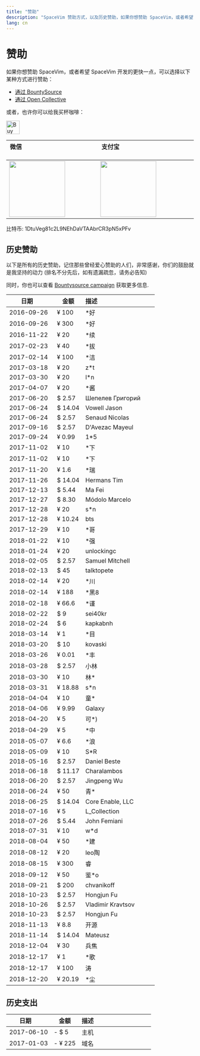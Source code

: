 ```yaml
---
title: "赞助"
description: "SpaceVim 赞助方式，以及历史赞助，如果你想赞助 SpaceVim，或者希望 SpaceVim 开发的更快一点，可以选择以下某种方式进行赞助"
lang: cn
---
```


# 赞助

如果你想赞助 SpaceVim，或者希望 SpaceVim 开发的更快一点，可以选择以下某种方式进行赞助：

- [通过 BountySource](https://www.bountysource.com/teams/spacevim)
- [通过 Open Collective](https://opencollective.com/spacevim)

或者，也许你可以给我买杯咖啡：

<a href='https://ko-fi.com/A538L6H' target='_blank'><img height='36' style='border:0px;height:36px;' src='https://az743702.vo.msecnd.net/cdn/kofi4.png?v=f' border='0' alt='Buy Me a Coffee at ko-fi.com' /></a>

| 微信                                                                     | 支付宝                                                                     |
| ------------------------------------------------------------------------ | -------------------------------------------------------------------------- |
| <img src="../../img/weixin.png" height="150" width="150"> | <img src="../../img/zhifubao.png" height="150" width="150"> |

比特币: 1DtuVeg81c2L9NEhDaVTAAbrCR3pN5xPFv

## 历史赞助

以下是所有的历史赞助，记住那些曾经爱心赞助的人们，非常感谢，你们的鼓励就是我坚持的动力 (排名不分先后，如有遗漏疏忽，请务必告知)

同时，你也可以查看 [Bountysource campaign](https://www.bountysource.com/teams/spacevim) 获取更多信息.

| 日期         | 金额    | 描述                                   |
| ------------ | ------- | -------------------------------------- |
| 2016-09-26   | ¥ 100    |           *好                                   |
| 2016-09-26   | ¥ 300    |           *好                                   |
| 2016-11-22   | ¥ 20    |           *续                                    |
| 2017-02-23    | ¥ 40    |         *拔                                      |
| 2017-02-14    | ¥ 100   |            *洁                                   |
| 2017-03-18    | ¥ 20    |        z*t                                       |
| 2017-03-30    | ¥ 20    |             l*n                                  |
| 2017-04-07     | ¥ 20    |               *酱                                |
| 2017-06-20   | $ 2.57  | Шепелев Григорий                              |
| 2017-06-24   | $ 14.04 | Vowell Jason                                  |
| 2017-06-24   | $ 2.57  | Senaud Nicolas                                |
| 2017-09-16   | $ 2.57  | D'Avezac Mayeul                               |
| 2017-09-24    | ¥ 0.99    |          1*5                                     |
| 2017-11-02    | ¥ 10    |        *下                                       |
| 2017-11-02    | ¥ 10    |           *下                                    |
| 2017-11-20    | ¥ 1.6    |    *瑞                                           |
| 2017-11-26   | $ 14.04 | Hermans Tim                                   |
| 2017-12-13   | $ 5.44  | Ma Fei                                        |
| 2017-12-27   | $ 8.30  | Módolo Marcelo                                |
| 2017-12-28   | ¥ 20    |     s*n                                          |
| 2017-12-28   | ¥ 10.24 | bts                                           |
| 2017-12-29   | ¥ 10    |                                  *哥             |
| 2018-01-22    | ¥ 10    |                              *强                 |
| 2018-01-24    | ¥ 20    |                              unlockingc                |
| 2018-02-05   | $ 2.57  | Samuel Mitchell                                |
| 2018-02-13    | $ 45    | talktopete                                    |
| 2018-02-14    | ¥ 20    |                           *川                    |
| 2018-02-14    | ¥ 188   |                           *黑8                    |
| 2018-02-18    | ¥ 66.6  |                        *谨                       |
| 2018-02-22    | $ 9     | sei40kr                                       |
| 2018-02-24    | $ 6     | kapkabnh                                       |
| 2018-03-14    | ¥ 1  |                        *目                       |
| 2018-03-20   | $ 10    | kovaski                                       |
| 2018-03-26    | ¥ 0.01  |                  *丰                             |
| 2018-03-28   | $ 2.57    | 小林                                       |
| 2018-03-30    | ¥ 10    |                              林*                 |
| 2018-03-31    | ¥ 18.88  |              s*n                                 |
| 2018-04-04    | ¥ 10    |                              童*                 |
| 2018-04-06    | ¥ 9.99    |                              Galaxy                |
| 2018-04-20    | ¥ 5  |              可*)                                 |
| 2018-04-29    | ¥ 5  |           *中                                    |
| 2018-05-07    |  ¥ 6.6     |     *浪                                   |
| 2018-05-09    |  ¥ 10     |      S*R                                  |
| 2018-05-16   | $ 2.57    | Daniel Beste                                       |
| 2018-06-18   | $ 11.17    | Charalambos                                       |
| 2018-06-20   | $ 2.57    | Jingpeng Wu                                       |
| 2018-06-24    | ¥ 50    |                              青*                 |
| 2018-06-25   | $ 14.04    | Core Enable, LLC                                       |
| 2018-07-16    | ¥ 5    |                              L_Collection                 |
| 2018-07-26   | $ 5.44    | John Femiani                                       |
| 2018-07-31    |  ¥ 10    |      w*d                                  |
| 2018-08-04    |  ¥ 50     |   *建                                     |
| 2018-08-12    | ¥ 20    |                              leo陶                 |
| 2018-08-15    | ¥ 300    |                              睿                 |
| 2018-09-12    |  ¥ 50     |   鉴*o                                     |
| 2018-09-21   | $ 200   | chvanikoff                                   |
| 2018-10-23   | $ 2.57    | Hongjun Fu                                       |
| 2018-10-26   | $ 2.57    | Vladimir Kravtsov                                       |
| 2018-10-23   | $ 2.57    | Hongjun Fu                                       |
| 2018-11-13    |  ¥ 8.8     |  开源                                     |
| 2018-11-14   | $ 14.04    | Mateusz                                       |
| 2018-12-04    |  ¥ 30     |  兵焦                                     |
| 2018-12-17    |  ¥ 1     |  *歌                                     |
| 2018-12-17    |  ¥ 100     |  涛                                     |
| 2018-12-20    |  ¥ 20.19     |  *尘                                     |

## 历史支出

| 日期       | 金额    | 描述                                   |
| ---------- | ------- | -------------------------------------- |
| 2017-06-10 | - $ 5   | 主机                                   |
| 2017-01-03 | - ¥ 225 | 域名                                   |
